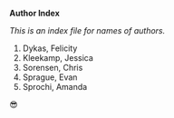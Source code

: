**Author Index**

*This is an index file for names of authors.*

1. Dykas, Felicity
2. Kleekamp, Jessica
3. Sorensen, Chris
4. Sprague, Evan
5. Sprochi, Amanda

:sunglasses:
